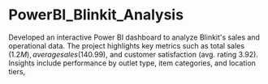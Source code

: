 # PowerBI_Blinkit_Analysis
Developed an interactive Power BI dashboard to analyze Blinkit's sales and operational data. The project highlights key metrics such as total sales ($1.2M), average sales ($140.99), and customer satisfaction (avg. rating 3.92). Insights include performance by outlet type, item categories, and location tiers, 
